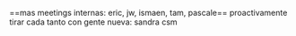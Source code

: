 ==mas meetings internas: eric, jw, ismaen, tam, pascale==
proactivamente tirar cada tanto
con gente nueva: sandra csm


